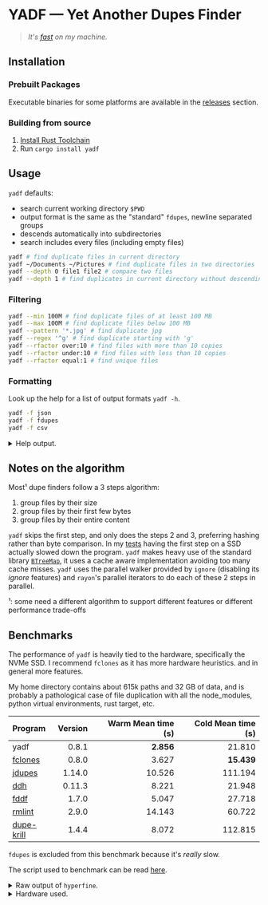 # YADF — Yet Another Dupes Finder

> _It's [fast](#benchmarks) on my machine._

## Installation

### Prebuilt Packages

Executable binaries for some platforms are available in the [releases](https://github.com/jRimbault/yadf/releases) section.

### Building from source

1. [Install Rust Toolchain](https://www.rust-lang.org/tools/install)
2. Run `cargo install yadf`

## Usage

`yadf` defaults:

- search current working directory `$PWD`
- output format is the same as the "standard" `fdupes`, newline separated groups
- descends automatically into subdirectories
- search includes every files (including empty files)

```bash
yadf # find duplicate files in current directory
yadf ~/Documents ~/Pictures # find duplicate files in two directories
yadf --depth 0 file1 file2 # compare two files
yadf --depth 1 # find duplicates in current directory without descending
```

### Filtering

```bash
yadf --min 100M # find duplicate files of at least 100 MB
yadf --max 100M # find duplicate files below 100 MB
yadf --pattern '*.jpg' # find duplicate jpg
yadf --regex '^g' # find duplicate starting with 'g'
yadf --rfactor over:10 # find files with more than 10 copies
yadf --rfactor under:10 # find files with less than 10 copies
yadf --rfactor equal:1 # find unique files
```

### Formatting

Look up the help for a list of output formats `yadf -h`.

```bash
yadf -f json
yadf -f fdupes
yadf -f csv
```

<details>
  <summary>Help output.</summary>

```
yadf 0.9.2
Yet Another Dupes Finder

USAGE:
    yadf [FLAGS] [OPTIONS] [paths]...

FLAGS:
    -h, --help        Prints help information
    -n, --no-empty    Excludes empty files
    -q, --quiet       Pass many times for less log output
    -V, --version     Prints version information
    -v, --verbose     Pass many times for more log output

OPTIONS:
    -a, --algorithm <algorithm>    Hashing algorithm [default: Highway]  [possible values: Highway, MetroHash, SeaHash, XxHash]
    -f, --format <format>          Output format [default: Fdupes]  [possible values: Csv, Fdupes, Json, JsonPretty, Machine]
        --max <size>               Maximum file size
    -d, --depth <depth>            Maximum recursion depth
        --min <size>               Minimum file size
    -p, --pattern <glob>           Check files with a name matching a glob pattern, see:
                                   https://docs.rs/globset/0.4.6/globset/index.html#syntax
    -R, --regex <regex>            Check files with a name matching a Perl-style regex, see:
                                   https://docs.rs/regex/1.4.2/regex/index.html#syntax
    --rfactor <rfactor>            Replication factor [under|equal|over]:n

ARGS:
    <paths>...    Directories to search

For sizes, K/M/G/T[B|iB] suffixes can be used (case-insensitive).
```

</details>

## Notes on the algorithm

Most¹ dupe finders follow a 3 steps algorithm:

1. group files by their size
2. group files by their first few bytes
3. group files by their entire content

`yadf` skips the first step, and only does the steps 2 and 3, preferring hashing rather than byte comparison. In my [tests][3-steps] having the first step on a SSD actually slowed down the program.
`yadf` makes heavy use of the standard library [`BTreeMap`][btreemap], it uses a cache aware implementation avoiding too many cache misses. `yadf` uses the parallel walker provided by `ignore` (disabling its _ignore_ features) and `rayon`'s parallel iterators to do each of these 2 steps in parallel.

¹: some need a different algorithm to support different features or different performance trade-offs

[btreemap]: https://doc.rust-lang.org/std/collections/struct.BTreeMap.html
[3-steps]: https://github.com/jRimbault/yadf/tree/3-steps
[hashmap]: https://doc.rust-lang.org/std/collections/struct.HashMap.html

## Benchmarks

The performance of `yadf` is heavily tied to the hardware, specifically the
NVMe SSD. I recommend `fclones` as it has more hardware heuristics. and in general more features.

My home directory contains about 615k paths and 32 GB of data, and is probably a pathological case of file duplication with all the node_modules, python virtual environments, rust target, etc.

| Program         | Version | Warm Mean time (s) | Cold Mean time (s) |
| :-------------- | ------: | -----------------: | -----------------: |
| yadf            |   0.8.1 |          **2.856** |             21.810 |
| [fclones][0]    |   0.8.0 |              3.627 |         **15.439** |
| [jdupes][1]     |  1.14.0 |             10.526 |            111.194 |
| [ddh][2]        |  0.11.3 |              8.221 |             21.948 |
| [fddf][3]       |   1.7.0 |              5.047 |             27.718 |
| [rmlint][4]     |   2.9.0 |             14.143 |             60.722 |
| [dupe-krill][5] |   1.4.4 |              8.072 |            112.815 |

`fdupes` is excluded from this benchmark because it's _really_ slow.

The script used to benchmark can be read [here](./bench.sh).

[0]: https://github.com/pkolaczk/fclones
[1]: https://github.com/jbruchon/jdupes
[2]: https://github.com/darakian/ddh
[3]: https://github.com/birkenfeld/fddf
[4]: https://github.com/sahib/rmlint
[5]: https://github.com/kornelski/dupe-krill

<details>
    <summary>Raw output of <code>hyperfine</code>.</summary>

Warm cache:

```
Benchmark #1: fclones --min-size 0 -R ~
  Time (mean ± σ):      3.627 s ±  0.043 s    [User: 15.379 s, System: 12.571 s]
  Range (min … max):    3.571 s …  3.726 s    10 runs

Benchmark #2: jdupes -z -r ~
  Time (mean ± σ):     10.526 s ±  0.031 s    [User: 5.367 s, System: 5.096 s]
  Range (min … max):   10.475 s … 10.567 s    10 runs

Benchmark #3: rmlint --hidden ~
  Time (mean ± σ):     14.143 s ±  0.049 s    [User: 38.964 s, System: 14.541 s]
  Range (min … max):   14.049 s … 14.233 s    10 runs

Benchmark #4: ddh ~
  Time (mean ± σ):      8.221 s ±  0.035 s    [User: 34.391 s, System: 26.450 s]
  Range (min … max):    8.145 s …  8.277 s    10 runs

Benchmark #5: dupe-krill -s -d ~
  Time (mean ± σ):      8.072 s ±  0.027 s    [User: 5.007 s, System: 3.028 s]
  Range (min … max):    8.040 s …  8.120 s    10 runs

Benchmark #6: fddf -m 0 ~
  Time (mean ± σ):      5.047 s ±  0.064 s    [User: 9.872 s, System: 12.816 s]
  Range (min … max):    4.936 s …  5.122 s    10 runs

Benchmark #7: yadf ~
  Time (mean ± σ):      2.856 s ±  0.009 s    [User: 9.834 s, System: 13.386 s]
  Range (min … max):    2.843 s …  2.873 s    10 runs

Summary
  'yadf ~' ran
    1.27 ± 0.02 times faster than 'fclones --min-size 0 -R ~'
    1.77 ± 0.02 times faster than 'fddf -m 0 ~'
    2.83 ± 0.01 times faster than 'dupe-krill -s -d ~'
    2.88 ± 0.02 times faster than 'ddh ~'
    3.69 ± 0.02 times faster than 'jdupes -z -r ~'
    4.95 ± 0.02 times faster than 'rmlint --hidden ~'
```

Cold cache:

```
Benchmark #1: fclones --min-size 0 -R ~
  Time (mean ± σ):     15.439 s ±  0.690 s    [User: 22.313 s, System: 34.814 s]
  Range (min … max):   14.715 s … 16.690 s    10 runs

Benchmark #2: jdupes -z -r ~
  Time (mean ± σ):     111.194 s ±  0.643 s    [User: 18.491 s, System: 27.820 s]
  Range (min … max):   110.394 s … 112.507 s    10 runs

Benchmark #3: rmlint --hidden ~
  Time (mean ± σ):     60.722 s ±  3.917 s    [User: 38.825 s, System: 24.832 s]
  Range (min … max):   57.520 s … 70.066 s    10 runs

Benchmark #4: ddh ~
  Time (mean ± σ):     21.948 s ±  1.138 s    [User: 39.015 s, System: 42.882 s]
  Range (min … max):   21.004 s … 24.579 s    10 runs

Benchmark #5: dupe-krill -s -d ~
  Time (mean ± σ):     112.815 s ±  0.621 s    [User: 20.133 s, System: 27.512 s]
  Range (min … max):   111.902 s … 113.747 s    10 runs

Benchmark #6: fddf -m 0 ~
  Time (mean ± σ):     27.718 s ±  0.526 s    [User: 18.505 s, System: 37.530 s]
  Range (min … max):   26.796 s … 28.407 s    10 runs

Benchmark #7: yadf ~
  Time (mean ± σ):     21.810 s ±  2.827 s    [User: 19.814 s, System: 53.879 s]
  Range (min … max):   20.054 s … 28.731 s    10 runs

  Warning: Statistical outliers were detected. Consider re-running this benchmark on a quiet PC without any interferences from other programs. It might help to use the '--warmup' or '--prepare' options.

Summary
  'fclones --min-size 0 -R ~' ran
    1.41 ± 0.19 times faster than 'yadf ~'
    1.42 ± 0.10 times faster than 'ddh ~'
    1.80 ± 0.09 times faster than 'fddf -m 0 ~'
    3.93 ± 0.31 times faster than 'rmlint --hidden ~'
    7.20 ± 0.32 times faster than 'jdupes -z -r ~'
    7.31 ± 0.33 times faster than 'dupe-krill -s -d ~'
```

</details>

<details>
    <summary>Hardware used.</summary>

Extract from `neofetch` and `hwinfo --disk`:

- OS: Ubuntu 20.04.1 LTS x86_64
- Host: XPS 15 9570
- Kernel: 5.4.0-42-generic
- CPU: Intel i9-8950HK (12) @ 4.800GHz
- Memory: 4217MiB / 31755MiB
- Disk:
  - model: "SK hynix Disk"
  - driver: "nvme"

</details>
